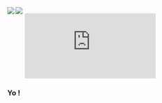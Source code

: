 <img align="left" src="https://github-readme-stats.vercel.app/api?username=4samsamAC&show_icons=true&theme=midnight-purple&count_private=true"/>
<img align="left" src="https://github-readme-stats.vercel.app/api/top-langs/?username=4samsamAC&layout=compact&theme=midnight-purple&count_private=true"/>
<!-- <img align="center" src="https://github-readme-stats.vercel.app/api/wakatime?username=4samsamAC&theme=midnight-purple"/> -->

<figure><embed src="https://wakatime.com/share/@05e9693c-ae09-4eda-80e1-420e9727a814/7e06c768-88b8-4132-9b27-e926dab3cb68.svg"></embed></figure>

### Yo !
